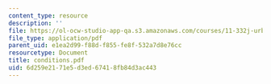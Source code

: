 ```yaml
---
content_type: resource
description: ''
file: https://ol-ocw-studio-app-qa.s3.amazonaws.com/courses/11-332j-urban-design-fall-2003/6d259e2171e5d3ed67418fb84d3ac443_conditions.pdf
file_type: application/pdf
parent_uid: e1ea2d99-f88d-f855-fe8f-532a7d8e76cc
resourcetype: Document
title: conditions.pdf
uid: 6d259e21-71e5-d3ed-6741-8fb84d3ac443
---
```

